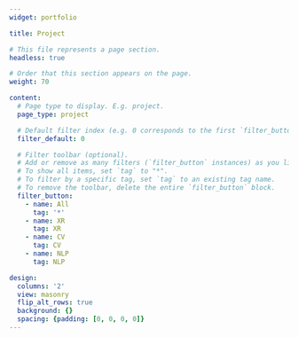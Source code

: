 ```yaml
---
widget: portfolio

title: Project

# This file represents a page section.
headless: true

# Order that this section appears on the page.
weight: 70

content:
  # Page type to display. E.g. project.
  page_type: project

  # Default filter index (e.g. 0 corresponds to the first `filter_button` instance below).
  filter_default: 0

  # Filter toolbar (optional).
  # Add or remove as many filters (`filter_button` instances) as you like.
  # To show all items, set `tag` to "*".
  # To filter by a specific tag, set `tag` to an existing tag name.
  # To remove the toolbar, delete the entire `filter_button` block.
  filter_button:
    - name: All
      tag: '*'
    - name: XR
      tag: XR
    - name: CV
      tag: CV
    - name: NLP
      tag: NLP

design:
  columns: '2'
  view: masonry
  flip_alt_rows: true
  background: {}
  spacing: {padding: [0, 0, 0, 0]}
---
```

